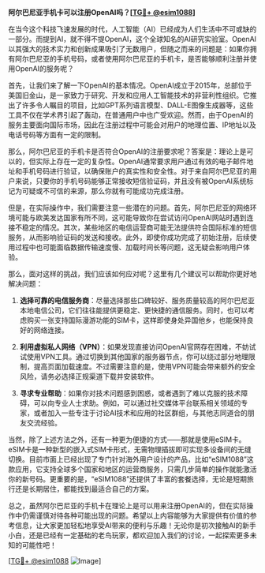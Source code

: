 **阿尔巴尼亚手机卡可以注册OpenAI吗？[[TG💪+ @esim1088](https://t.me/s/esim1088)]**

在当今这个科技飞速发展的时代，人工智能（AI）已经成为人们生活中不可或缺的一部分。而提到AI，就不得不提OpenAI，这个全球知名的AI研究实验室。OpenAI以其强大的技术实力和创新成果吸引了无数用户，但随之而来的问题是：如果你拥有阿尔巴尼亚的手机号码，或者使用阿尔巴尼亚的手机卡，是否能够顺利注册并使用OpenAI的服务呢？

首先，让我们来了解一下OpenAI的基本情况。OpenAI成立于2015年，总部位于美国旧金山，是一家致力于研究、开发和应用人工智能技术的非营利性组织。它推出了许多令人瞩目的项目，比如GPT系列语言模型、DALL-E图像生成器等，这些工具不仅在学术界引起了轰动，在普通用户中也广受欢迎。然而，由于OpenAI的服务主要面向国际市场，因此在注册过程中可能会对用户的地理位置、IP地址以及电话号码等方面有一定的限制。

那么，阿尔巴尼亚的手机卡是否符合OpenAI的注册要求呢？答案是：理论上是可以的，但实际上存在一定的复杂性。OpenAI通常要求用户通过有效的电子邮件地址和手机号码进行验证，以确保账户的真实性和安全性。对于来自阿尔巴尼亚的用户来说，只要你的手机号码能够正常接收短信验证码，并且没有被OpenAI系统标记为可疑或不可信的来源，那么你就有可能成功完成注册。

但是，在实际操作中，我们需要注意一些潜在的问题。首先，阿尔巴尼亚的网络环境可能与欧美发达国家有所不同，这可能导致你在尝试访问OpenAI网站时遇到连接不稳定的情况。其次，某些地区的电信运营商可能无法提供符合国际标准的短信服务，从而影响验证码的发送和接收。此外，即使你成功完成了初始注册，后续使用过程中也可能面临数据传输速度慢、加载时间长等问题，这无疑会影响用户体验。

那么，面对这样的挑战，我们应该如何应对呢？这里有几个建议可以帮助你更好地解决问题：

1. **选择可靠的电信服务商**：尽量选择那些口碑较好、服务质量较高的阿尔巴尼亚本地电信公司，它们往往能提供更稳定、更快捷的通信服务。同时，也可以考虑购买一张支持国际漫游功能的SIM卡，这样即使身处异国他乡，也能保持良好的网络连接。

2. **利用虚拟私人网络（VPN）**：如果发现直接访问OpenAI官网存在困难，不妨试试使用VPN工具。通过切换到其他国家的服务器节点，你可以绕过部分地理限制，提高页面加载速度。不过需要注意的是，使用VPN可能会带来额外的安全风险，请务必选择正规渠道下载并安装软件。

3. **寻求专业帮助**：如果你对技术问题感到困惑，或者遇到了难以克服的技术障碍，可以向专业人士求助。例如，可以通过社交媒体平台联系相关领域的专家，或者加入一些专注于讨论AI技术和应用的社区群组，与其他志同道合的朋友交流经验。

当然，除了上述方法之外，还有一种更为便捷的方式——那就是使用eSIM卡。eSIM卡是一种新型的嵌入式SIM卡形式，无需物理插拔即可实现多设备间的无缝切换。目前市面上已经出现了专门针对海外用户设计的产品，比如“eSIM1088”这款应用，它支持全球多个国家和地区的运营商服务，只需几步简单的操作就能激活你的新号码。更重要的是，“eSIM1088”还提供了丰富的套餐选择，无论是短期旅行还是长期居住，都能找到最适合自己的方案。

总之，虽然阿尔巴尼亚的手机卡在理论上是可以用来注册OpenAI的，但在实际操作中仍需谨慎对待各种可能出现的问题。希望以上内容能够为大家提供有价值的参考信息，让大家更加轻松地享受AI带来的便利与乐趣！无论你是初次接触AI的新手小白，还是已经有一定基础的老鸟玩家，都欢迎加入我们的讨论，一起探索更多未知的可能性吧！

[[TG💪+ @esim1088](https://t.me/s/esim1088) ![Image](https://i.postimg.cc/4NQfJmqS/Snipaste-2025-05-13-00-14-12.png)]